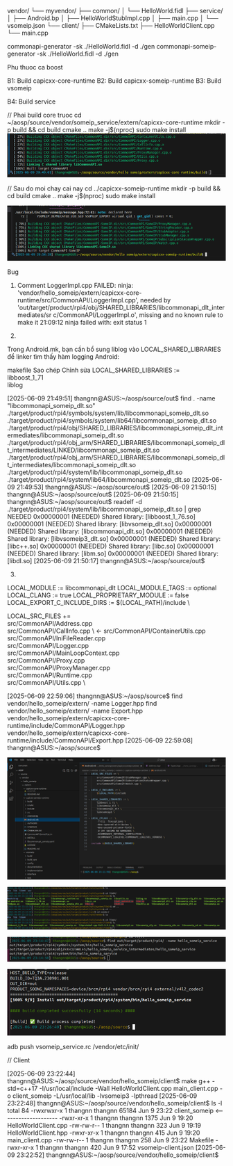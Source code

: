 vendor/
└── myvendor/
    ├── common/
    │   └── HelloWorld.fidl
    ├── service/
    │   ├── Android.bp
    │   ├── HelloWorldStubImpl.cpp
    │   ├── main.cpp
    │   └── vsomeip.json
    └── client/
        ├── CMakeLists.txt
        ├── HelloWorldClient.cpp
        └── main.cpp



commonapi-generator -sk ./HelloWorld.fidl -d ./gen
commonapi-someip-generator -sk ./HelloWorld.fidl -d ./gen

Phu thuoc ca boost

B1: Build capicxx-core-runtime
B2: Build capicxx-someip-runtime
B3: Build vsomeip

B4: Build service



// Phai build core truoc
cd ~/aosp/source/vendor/someip_service/extern/capicxx-core-runtime
mkdir -p build && cd build
cmake ..
make -j$(nproc)
sudo make install
![alt text](image.png)


// Sau do moi chay cai nay
cd ../capicxx-someip-runtime
mkdir -p build && cd build
cmake ..
make -j$(nproc)
sudo make install

![alt text](image-1.png)



Bug
1. Comment LoggerImpl.cpp
FAILED: ninja: 'vendor/hello_someip/extern/capicxx-core-runtime/src/CommonAPI/LoggerImpl.cpp', needed by 'out/target/product/rpi4/obj/SHARED_LIBRARIES/libcommonapi_dlt_intermediates/sr
c/CommonAPI/LoggerImpl.o', missing and no known rule to make it
21:09:12 ninja failed with: exit status 1

2.

Trong Android.mk, bạn cần bổ sung liblog vào LOCAL_SHARED_LIBRARIES để linker tìm thấy hàm logging Android:

makefile
Sao chép
Chỉnh sửa
LOCAL_SHARED_LIBRARIES := \
    libboost_1_71 \
    liblog

[2025-06-09 21:49:51] thangnn@ASUS:~/aosp/source/out$ find . -name "libcommonapi_someip_dlt.so"
./target/product/rpi4/symbols/system/lib/libcommonapi_someip_dlt.so
./target/product/rpi4/symbols/system/lib64/libcommonapi_someip_dlt.so
./target/product/rpi4/obj/SHARED_LIBRARIES/libcommonapi_someip_dlt_intermediates/libcommonapi_someip_dlt.so
./target/product/rpi4/obj_arm/SHARED_LIBRARIES/libcommonapi_someip_dlt_intermediates/LINKED/libcommonapi_someip_dlt.so
./target/product/rpi4/obj_arm/SHARED_LIBRARIES/libcommonapi_someip_dlt_intermediates/libcommonapi_someip_dlt.so
./target/product/rpi4/system/lib/libcommonapi_someip_dlt.so
./target/product/rpi4/system/lib64/libcommonapi_someip_dlt.so
[2025-06-09 21:49:53] thangnn@ASUS:~/aosp/source/out$ 
[2025-06-09 21:50:15] thangnn@ASUS:~/aosp/source/out$ 
[2025-06-09 21:50:15] thangnn@ASUS:~/aosp/source/out$ readelf -d ./target/product/rpi4/system/lib/libcommonapi_someip_dlt.so | grep NEEDED
 0x00000001 (NEEDED)                     Shared library: [libboost_1_76.so]
 0x00000001 (NEEDED)                     Shared library: [libvsomeip_dlt.so]
 0x00000001 (NEEDED)                     Shared library: [libcommonapi_dlt.so]
 0x00000001 (NEEDED)                     Shared library: [libvsomeip3_dlt.so]
 0x00000001 (NEEDED)                     Shared library: [libc++.so]
 0x00000001 (NEEDED)                     Shared library: [libc.so]
 0x00000001 (NEEDED)                     Shared library: [libm.so]
 0x00000001 (NEEDED)                     Shared library: [libdl.so]
[2025-06-09 21:50:17] thangnn@ASUS:~/aosp/source/out$ 



3.
LOCAL_MODULE := libcommonapi_dlt
LOCAL_MODULE_TAGS := optional
LOCAL_CLANG := true
LOCAL_PROPRIETARY_MODULE := false
LOCAL_EXPORT_C_INCLUDE_DIRS := $(LOCAL_PATH)/include \

LOCAL_SRC_FILES += \
    src/CommonAPI/Address.cpp \
    src/CommonAPI/CallInfo.cpp \ <-
    src/CommonAPI/ContainerUtils.cpp \
    src/CommonAPI/IniFileReader.cpp \
    src/CommonAPI/Logger.cpp \
    src/CommonAPI/MainLoopContext.cpp \
    src/CommonAPI/Proxy.cpp \
    src/CommonAPI/ProxyManager.cpp \
    src/CommonAPI/Runtime.cpp \
    src/CommonAPI/Utils.cpp \





[2025-06-09 22:59:06] thangnn@ASUS:~/aosp/source$ find vendor/hello_someip/extern/ -name Logger.hpp
find vendor/hello_someip/extern/ -name Export.hpp
vendor/hello_someip/extern/capicxx-core-runtime/include/CommonAPI/Logger.hpp
vendor/hello_someip/extern/capicxx-core-runtime/include/CommonAPI/Export.hpp
[2025-06-09 22:59:08] thangnn@ASUS:~/aosp/source$ 

![alt text](image-2.png)

![alt text](image-3.png)

![alt text](image-4.png)

![alt text](image-5.png)

adb push vsomeip_service.rc /vendor/etc/init/


// Client

[2025-06-09 23:22:44] thangnn@ASUS:~/aosp/source/vendor/hello_someip/client$ make
g++ -std=c++17 -I/usr/local/include -Wall HelloWorldClient.cpp main_client.cpp -o client_someip -L/usr/local/lib -lvsomeip3 -lpthread
[2025-06-09 23:22:48] thangnn@ASUS:~/aosp/source/vendor/hello_someip/client$ ls -l
total 84
-rwxrwxr-x 1 thangnn thangnn 65184 Jun  9 23:22 client_someip <--------------------
-rwxr-xr-x 1 thangnn thangnn  1375 Jun  9 19:20 HelloWorldClient.cpp
-rw-rw-r-- 1 thangnn thangnn   323 Jun  9 19:19 HelloWorldClient.hpp
-rwxr-xr-x 1 thangnn thangnn   415 Jun  9 19:20 main_client.cpp
-rw-rw-r-- 1 thangnn thangnn   258 Jun  9 23:22 Makefile
-rwxr-xr-x 1 thangnn thangnn   420 Jun  9 17:52 vsomeip-client.json
[2025-06-09 23:22:52] thangnn@ASUS:~/aosp/source/vendor/hello_someip/client$ 